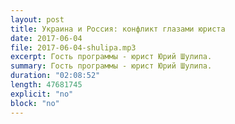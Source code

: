 ```yaml
---
layout: post
title: Украина и Россия: конфликт глазами юриста
date: 2017-06-04
file: 2017-06-04-shulipa.mp3
excerpt: Гость программы - юрист Юрий Шулипа.
summary: Гость программы - юрист Юрий Шулипа.
duration: "02:08:52"
length: 47681745
explicit: "no"
block: "no"
---
```

